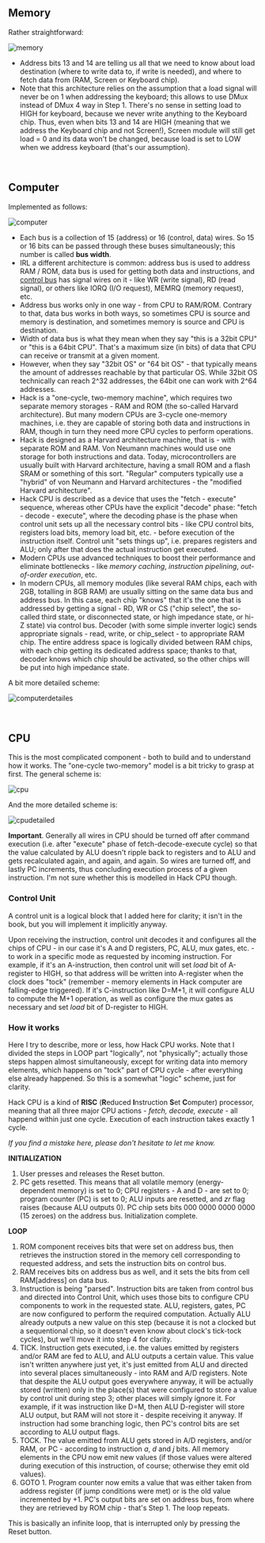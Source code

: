 ## Memory

Rather straightforward:

![memory](../img/05_memory.png "Memory")

- Address bits 13 and 14 are telling us all that we need to know about load destination (where to write data to, if write is needed), and where to fetch data from (RAM, Screen or Keyboard chip).
- Note that this architecture relies on the assumption that a load signal will never be on 1 when addressing the keyboard; this allows to use DMux instead of DMux 4 way in Step 1. There's no sense in setting load to HIGH for keyboard, because we never write anything to the Keyboard chip. Thus, even when bits 13 and 14 are HIGH (meaning that we address the Keyboard chip and not Screen!), Screen module will still get load = 0 and its data won't be changed, because load is set to LOW when we address keyboard (that's our assumption).

&nbsp;&nbsp;&nbsp;
## Computer

Implemented as follows:

![computer](../img/05_computer.png "Computer")

- Each bus is a collection of 15 (address) or 16 (control, data) wires. So 15 or 16 bits can be passed through these buses simultaneously; this number is called **bus width**.
- IRL a different architecture is common: address bus is used to address RAM / ROM, data bus is used for getting both data and instructions, and [control bus](https://en.wikipedia.org/wiki/Control_bus) has signal wires on it - like WR (write signal), RD (read signal), or others like IORQ (I/O request), MEMRQ (memory request), etc.
- Address bus works only in one way - from CPU to RAM/ROM. Contrary to that, data bus works in both ways, so sometimes CPU is source and memory is destination, and sometimes memory is source and CPU is destination. 
- Width of data bus is what they mean when they say "this is a 32bit CPU" or "this is a 64bit CPU". That's a maximum size (in bits) of data that CPU can receive or transmit at a given moment.
- However, when they say "32bit OS" or "64 bit OS" - that typically means the amount of addresses reachable by that particular OS. While 32bit OS technically can reach 2^32 addresses, the 64bit one can work with 2^64 addresses.
- Hack is a "one-cycle, two-memory machine", which requires two separate memory storages - RAM and ROM (the so-called Harvard architecture). But many modern CPUs are 3-cycle one-memory machines, i.e. they are capable of storing both data and instructions in RAM, though in turn they need more CPU cycles to perform operations.
- Hack is designed as a Harvard architecture machine, that is - with separate ROM and RAM. Von Neumann machines would use one storage for both instructions and data. Today, microcontrollers are usually built with Harvard architecture, having a small ROM and a flash SRAM or something of this sort. "Regular" computers typically use a "hybrid" of von Neumann and Harvard architectures - the "modified Harvard architecture".  
- Hack CPU is described as a device that uses the "fetch - execute" sequence, whereas other CPUs have the explicit "decode" phase: "fetch - decode - execute", where the decoding phase is the phase when control unit sets up all the necessary control bits - like CPU control bits, registers load bits, memory load bit, etc. - before execution of the instruction itself. Control unit "sets things up", i.e. prepares registers and ALU; only after that does the actual instruction get executed.
- Modern CPUs use advanced techniques to boost their performance and eliminate bottlenecks - like _memory caching_, _instruction pipelining_, _out-of-order execution_, etc.
- In modern CPUs, all memory modules (like several RAM chips, each with 2GB, totalling in 8GB RAM) are usually sitting on the same data bus and address bus. In this case, each chip "knows" that it's the one that is addressed by getting a signal - RD, WR or CS ("chip select", the so-called third state, or disconnected state, or high impedance state, or hi-Z state) via control bus. Decoder (with some simple inverter logic) sends appropriate signals - read, write, or chip_select - to appropriate RAM chip. The entire address space is logically divided between RAM chips, with each chip getting its dedicated address space; thanks to that, decoder knows which chip should be activated, so the other chips will be put into high impedance state.

A bit more detailed scheme:

![computerdetailes](../img/05_computer_details.png "Computer_detailes")

&nbsp;&nbsp;&nbsp;
##  CPU

This is the most complicated component - both to build and to understand how it works. The "one-cycle two-memory" model is a bit tricky to grasp at first. The general scheme is:

![cpu](../img/05_cpu.png "CPU")

And the more detailed scheme is:

![cpudetailed](../img/05_cpu_details.png "CPU_details")

**Important**. Generally all wires in CPU should be turned off after command execution (i.e. after "execute" phase of fetch-decode-execute cycle) so that the value calculated by ALU doesn't ripple back to registers and to ALU and gets recalculated again, and again, and again. So wires are turned off, and lastly PC increments, thus concluding execution process of a given instruction. I'm not sure whether this is modelled in Hack CPU though.

### Control Unit

A control unit is a logical block that I added here for clarity; it isn't in the book, but you will implement it implicitly anyway.

Upon receiving the instruction, control unit decodes it and configures all the chips of CPU - in our case it's A and D registers, PC, ALU, mux gates, etc. - to work in a specific mode as requested by incoming instruction. For example, if it's an A-instruction, then control unit will set _load_ bit of A-register to HIGH, so that address will be written into A-register when the clock does "tock" (remember - memory elements in Hack computer are falling-edge triggered). If it's C-instruction like D=M+1, it will configure ALU to compute the M+1 operation, as well as configure the mux gates as necessary and set _load_ bit of D-register to HIGH.

### How it works

Here I try to describe, more or less, how Hack CPU works. Note that I divided the steps in LOOP part "logically", not "physically"; actually those steps happen almost simultaneously, except for writing data into memory elements, which happens on "tock" part of CPU cycle - after everything else already happened. So this is a somewhat "logic" scheme, just for clarity. 

Hack CPU is a kind of **RISC** (**R**educed **I**nstruction **S**et **C**omputer) processor, meaning that all three major CPU actions - *fetch, decode, execute* - all happend within just one cycle. Execution of each instruction takes exactly 1 cycle.

*If you find a mistake here, please don't hesitate to let me know.*

**INITIALIZATION**
1. User presses and releases the Reset button.
2. PC gets resetted. This means that all volatile memory (energy-dependent memory) is set to 0; CPU registers - A and D - are set to 0; program counter (PC) is set to 0; ALU inputs are resetted, and _zr_ flag raises (because ALU outputs 0). PC chip sets bits 000 0000 0000 0000 (15 zeroes) on the address bus. Initialization complete.

**LOOP**
1. ROM component receives bits that were set on address bus, then retrieves the instruction stored in the memory cell corresponding to requested address, and sets the instruction bits on control bus.
2. RAM receives bits on address bus as well, and it sets the bits from cell RAM[address] on data bus.
3. Instruction is being "parsed". Instruction bits are taken from control bus and directed into Control Unit, which uses those bits to configure CPU components to work in the requested state. ALU, registers, gates, PC are now configured to perform the required computation. Actually ALU already outputs a new value on this step (because it is not a clocked but a sequentional chip, so it doesn't even know about clock's tick-tock cycles), but we'll move it into step 4 for clarity.
4. TICK. Instruction gets executed, i.e. the values emitted by registers and/or RAM are fed to ALU, and ALU outputs a certain value. This value isn't written anywhere just yet, it's just emitted from ALU and directed into several places simultaneously - into RAM and A/D registers. Note that despite the ALU output goes everywhere anyway, it will be actually stored (written) only in the place(s) that were configured to store a value by control unit during step 3; other places will simply ignore it. For example, if it was instruction like D=M, then ALU D-register will store ALU output, but RAM will not store it - despite receiving it anyway. If instruction had some branching logic, then PC's control bits are set according to ALU output flags.
5. TOCK. The value emitted from ALU gets stored in A/D registers, and/or RAM, or PC - according to instruction _a_, _d_ and _j_ bits. All memory elements in the CPU now emit new values (if those values were altered during execution of this instruction, of course; otherwise they emit old values).
6. GOTO 1. Program counter now emits a value that was either taken from address register (if jump conditions were met) or is the old value incremented by +1. PC's output bits are set on address bus, from where they are retrieved by ROM chip - that's Step 1. The loop repeats.

This is basically an infinite loop, that is interrupted only by pressing the Reset button.

